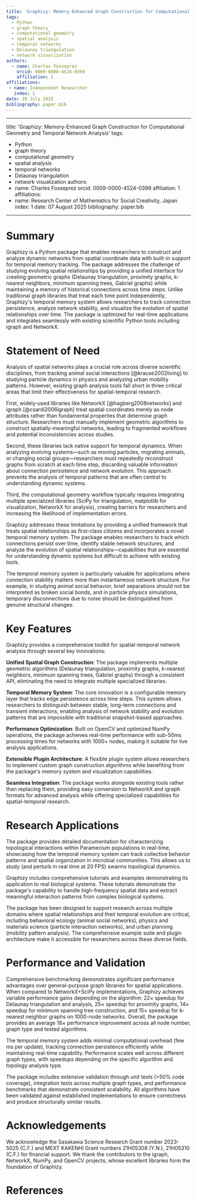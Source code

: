 ```yaml
---
title: 'Graphizy: Memory-Enhanced Graph Construction for Computational Geometry and Temporal Network Analysis'
tags:
  - Python
  - graph theory
  - computational geometry
  - spatial analysis
  - temporal networks
  - Delaunay triangulation
  - network visualization
authors:
  - name: Charles Fosseprez
    orcid: 0009-0000-4524-0399 
    affiliation: 1
affiliations:
 - name: Independent Researcher
   index: 1
date: 28 July 2025
bibliography: paper.bib
---
```


---
title: 'Graphizy: Memory-Enhanced Graph Construction for Computational Geometry and Temporal Network Analysis'
tags:
  - Python
  - graph theory
  - computational geometry
  - spatial analysis
  - temporal networks
  - Delaunay triangulation
  - network visualization
authors:
  - name: Charles Fosseprez
    orcid: 0009-0000-4524-0399 
    affiliation: 1
affiliations:
 - name: Research Center of Mathematics for Social Creativity, Japan
   index: 1
date: 07 August 2025
bibliography: paper.bib
---


# Summary

Graphizy is a Python package that enables researchers to construct and analyze dynamic networks from spatial coordinate data with built-in support for temporal memory tracking. The package addresses the challenge of studying evolving spatial relationships by providing a unified interface for creating geometric graphs (Delaunay triangulation, proximity graphs, k-nearest neighbors, minimum spanning trees, Gabriel graphs) while maintaining a memory of historical connections across time steps. Unlike traditional graph libraries that treat each time point independently, Graphizy's temporal memory system allows researchers to track connection persistence, analyze network stability, and visualize the evolution of spatial relationships over time. The package is optimized for real-time applications and integrates seamlessly with existing scientific Python tools including igraph and NetworkX.

# Statement of Need

Analysis of spatial networks plays a crucial role across diverse scientific disciplines, from tracking animal social interactions [@krause2002living] to studying particle dynamics in physics and analyzing urban mobility patterns. However, existing graph analysis tools fall short in three critical areas that limit their effectiveness for spatial-temporal research.

First, widely-used libraries like NetworkX [@hagberg2008networkx] and igraph [@csardi2006igraph] treat spatial coordinates merely as node attributes rather than fundamental properties that determine graph structure. Researchers must manually implement geometric algorithms to construct spatially-meaningful networks, leading to fragmented workflows and potential inconsistencies across studies.

Second, these libraries lack native support for temporal dynamics. When analyzing evolving systems—such as moving particles, migrating animals, or changing social groups—researchers must repeatedly reconstruct graphs from scratch at each time step, discarding valuable information about connection persistence and network evolution. This approach prevents the analysis of temporal patterns that are often central to understanding dynamic systems.

Third, the computational geometry workflow typically requires integrating multiple specialized libraries (SciPy for triangulation, matplotlib for visualization, NetworkX for analysis), creating barriers for researchers and increasing the likelihood of implementation errors.

Graphizy addresses these limitations by providing a unified framework that treats spatial relationships as first-class citizens and incorporates a novel temporal memory system. The package enables researchers to track which connections persist over time, identify stable network structures, and analyze the evolution of spatial relationships—capabilities that are essential for understanding dynamic systems but difficult to achieve with existing tools.

The temporal memory system is particularly valuable for applications where connection stability matters more than instantaneous network structure. For example, in studying animal social behavior, brief separations should not be interpreted as broken social bonds, and in particle physics simulations, temporary disconnections due to noise should be distinguished from genuine structural changes.

# Key Features

Graphizy provides a comprehensive toolkit for spatial-temporal network analysis through several key innovations:

**Unified Spatial Graph Construction**: The package implements multiple geometric algorithms (Delaunay triangulation, proximity graphs, k-nearest neighbors, minimum spanning trees, Gabriel graphs) through a consistent API, eliminating the need to integrate multiple specialized libraries.

**Temporal Memory System**: The core innovation is a configurable memory layer that tracks edge persistence across time steps. This system allows researchers to distinguish between stable, long-term connections and transient interactions, enabling analysis of network stability and evolution patterns that are impossible with traditional snapshot-based approaches.

**Performance Optimization**: Built on OpenCV and optimized NumPy operations, the package achieves real-time performance with sub-50ms processing times for networks with 1000+ nodes, making it suitable for live analysis applications.

**Extensible Plugin Architecture**: A flexible plugin system allows researchers to implement custom graph construction algorithms while benefiting from the package's memory system and visualization capabilities.

**Seamless Integration**: The package works alongside existing tools rather than replacing them, providing easy conversion to NetworkX and igraph formats for advanced analysis while offering specialized capabilities for spatial-temporal research.

# Research Applications

The package provides detailed documentation for characterizing topological interactions within Paramecium populations in real-time, showcasing how the temporal memory system can track collective behavior patterns and spatial organization in microbial communities. This allows us to study (and perturb in real time at 20 FPS) swarms topological dynamics.

Graphizy includes comprehensive tutorials and examples demonstrating its application to real biological systems. These tutorials demonstrate the package's capability to handle high-frequency spatial data and extract meaningful interaction patterns from complex biological systems.

The package has been designed to support research across multiple domains where spatial relationships and their temporal evolution are critical, including behavioral ecology (animal social networks), physics and materials science (particle interaction networks), and urban planning (mobility pattern analysis). The comprehensive example suite and plugin architecture make it accessible for researchers across these diverse fields.

# Performance and Validation

Comprehensive benchmarking demonstrates significant performance advantages over general-purpose graph libraries for spatial applications. When compared to NetworkX+SciPy implementations, Graphizy achieves variable performance gains depending on the algorithm: 22× speedup for Delaunay triangulation and analysis, 25× speedup for proximity graphs, 14× speedup for minimum spanning tree construction, and 15× speedup for k-nearest neighbor graphs on 1000-node networks. Overall, the package provides an average 18× performance improvement across all node number, graph type and tested algorithms.

The temporal memory system adds minimal computational overhead (few ms per update), tracking connection persistence efficiently while maintaining real-time capability. Performance scales well across different graph types, with speedups depending on the specific algorithm and topology analysis type.

The package includes extensive validation through unit tests (>50% code coverage), integration tests across multiple graph types, and performance benchmarks that demonstrate consistent scalability. All algorithms have been validated against established implementations to ensure correctness and produce structurally similar results.

# Acknowledgements

We acknowledge the Sasakawa Science Research Grant number 2023-5025 (C.F.) and MEXT KAKENHI Grant numbers 21H05308 (Y.N.), 21H05310 (C.F.) for financial support. We thank the contributors to the igraph, NetworkX, NumPy, and OpenCV projects, whose excellent libraries form the foundation of Graphizy.

# References